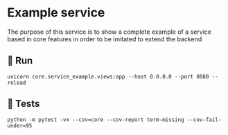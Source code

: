 # Example service
The purpose of this service is to show a complete example of a service based in core features in order to be imitated 
to extend the backend

## 🔌 Run
```
uvicorn core.service_example.views:app --host 0.0.0.0 --port 8080 --reload
```

## 🧪 Tests
```
python -m pytest -vx --cov=core --cov-report term-missing --cov-fail-under=95
```